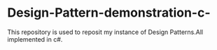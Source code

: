 # Design-Pattern-demonstration-c-
This repository is used to reposit my instance of Design Patterns.All implemented in c#.

